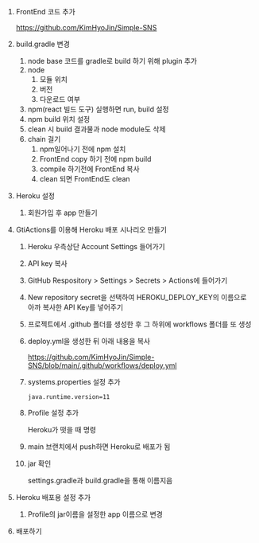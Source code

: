 1. FrontEnd 코드 추가

   https://github.com/KimHyoJin/Simple-SNS 

2. build.gradle 변경

   1. node base 코드를 gradle로 build 하기 위해 plugin 추가
   2. node
      1. 모듈 위치
      2. 버전
      3. 다운로드 여부
   3. npm(react 빌드 도구) 실행하면 run, build 설정
   4. npm build 위치 설정
   5. clean 시 build 결과물과 node module도 삭제
   6. chain 걸기
      1. npm일어나기 전에 npm 설치
      2. FrontEnd copy 하기 전에 npm build
      3. compile 하기전에 FrontEnd 복사
      4. clean 되면 FrontEnd도 clean

3. Heroku 설정

   1. 회원가입 후 app 만들기

4. GtiActions를 이용해 Heroku 배포 시나리오 만들기

   1. Heroku 우측상단 Account Settings 들어가기

   2. API key 복사

   3. GitHub Respository > Settings > Secrets > Actions에 들어가기

   4. New repository secret을 선택하여 HEROKU_DEPLOY_KEY의 이름으로 아까 복사한 API Key를 넣어주기

   5. 프로젝트에서 .github 폴더를 생성한 후 그 하위에 workflows 폴더를 또 생성

   6. deploy.yml을 생성한 뒤 아래 내용을 복사

      https://github.com/KimHyoJin/Simple-SNS/blob/main/.github/workflows/deploy.yml

   7. systems.properties 설정 추가

      `java.runtime.version=11`

   8. Profile 설정 추가

      Heroku가 떳을 때 명령

   9. main 브랜치에서 push하면 Heroku로 배포가 됨

   10. jar 확인

       settings.gradle과 build.gradle을 통해 이름지음

5. Heroku 배포용 설정 추가

   1. Profile의 jar이름을 설정한 app 이름으로 변경

6. 배포하기